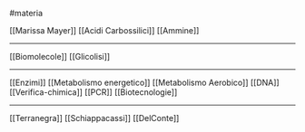 #materia 

[[Marissa Mayer]]
[[Acidi Carbossilici]]
[[Ammine]]

---
[[Biomolecole]]
[[Glicolisi]]

---

[[Enzimi]]
[[Metabolismo energetico]]
[[Metabolismo Aerobico]]
[[DNA]]
[[Verifica-chimica]]
[[PCR]]
[[Biotecnologie]]

---
[[Terranegra]]
[[Schiappacassi]]
[[DelConte]]